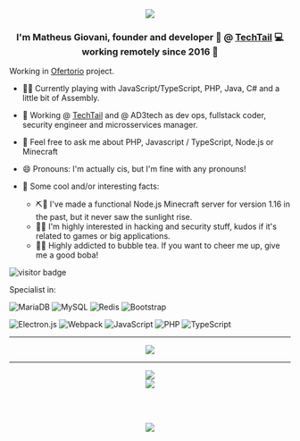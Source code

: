 <div align="center">
<img src="https://readme-typing-svg.herokuapp.com?font=sans-serif&size=30&color=8A17B3&center=true&vCenter=true&lines=%3COl%C3%A1%2C+mundo!%2F%3E;%3CHello%2C+world!%2F%3E;%3CCiao%2C+mondo!%2F%3E" />
</div>  

### <div align="center">I'm Matheus Giovani, founder and developer 👨‍ @ [TechTail](https://github.com/techtail) 💻 working remotely since 2016 🚀</div>  

Working in [Ofertorio](https://github.com/ofertorio) project.

- 👨‍💻 Currently playing with JavaScript/TypeScript, PHP, Java, C# and a little bit of Assembly. 
- 🔭 Working @ [TechTail](https://github.com/techtail) and @ AD3tech as dev ops, fullstack coder, security engineer and microsservices manager.
- 💬 Feel free to ask me about PHP, Javascript / TypeScript, Node.js or Minecraft
- 😄 Pronouns: I'm actually cis, but I'm fine with any pronouns!

- 🤔 Some cool and/or interesting facts:
  - ⛏💎 I've made a functional Node.js Minecraft server for version 1.16 in the past, but it never saw the sunlight rise.
  - 🐱‍💻 I'm highly interested in hacking and security stuff, kudos if it's related to games or big applications.
  - 🧋🥤 Highly addicted to bubble tea. If you want to cheer me up, give me a good boba!

![visitor badge](https://visitor-badge.glitch.me/badge?page_id=theprometeus.visitor-badge)

Specialist in:

![MariaDB](https://img.shields.io/badge/MariaDB-003545?style=for-the-badge&logo=mariadb&logoColor=white) ![MySQL](https://img.shields.io/badge/mysql-%2300f.svg?style=for-the-badge&logo=mysql&logoColor=white) ![Redis](https://img.shields.io/badge/redis-%23DD0031.svg?style=for-the-badge&logo=redis&logoColor=white) ![Bootstrap](https://img.shields.io/badge/bootstrap-%23563D7C.svg?style=for-the-badge&logo=bootstrap&logoColor=white)

![Electron.js](https://img.shields.io/badge/Electron-191970?style=for-the-badge&logo=Electron&logoColor=white) ![Webpack](https://img.shields.io/badge/webpack-%238DD6F9.svg?style=for-the-badge&logo=webpack&logoColor=black) ![JavaScript](https://img.shields.io/badge/javascript-%23323330.svg?style=for-the-badge&logo=javascript&logoColor=%23F7DF1E) ![PHP](https://img.shields.io/badge/php-%23777BB4.svg?style=for-the-badge&logo=php&logoColor=white) ![TypeScript](https://img.shields.io/badge/typescript-%23007ACC.svg?style=for-the-badge&logo=typescript&logoColor=white)

---

<div align="center">
  <img src="https://skillicons.dev/icons?perline=10&i=ts,js,php,html,pug,css,sass,java,regex,mysql,express,mongodb,redis,nodejs,cs,nginx,webpack,wordpress,cloudflare,visualstudio" />
</div>

---

<div align="center">
  <img src="https://github-readme-stats.vercel.app/api?username=theprometeus&theme=react&show_icons=true" />
  
  <br/>
  
  <img src="https://github-readme-stats.vercel.app/api/top-langs/?username=theprometeus&theme=react" />
  
  <br/><br/>
  
  <a href="https://spotify-github-profile.vercel.app/api/view?uid=gcprometeus&redirect=true">
    <img src="https://spotify-github-profile.vercel.app/api/view?uid=gcprometeus&cover_image=true&theme=default&bar_color=9e09c8&bar_color_cover=true" />
  </a>
</div>
